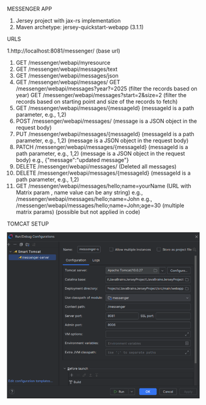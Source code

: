 MESSENGER APP

1. Jersey project with jax-rs implementation
2. Maven archetype: jersey-quickstart-webapp (3.1.1)


URLS

1.http://localhost:8081/messenger/ (base url)
1. GET /messenger/webapi/myresource 
2. GET /messenger/webapi/messages/text 
3. GET /messenger/webapi/messages/json
4. GET /messenger/webapi/messages/
    GET /messenger/webapi/messages?year?=2025 (filter the records based on year) 
    GET /messenger/webapi/messages?start=2&size=2 (filter the records based on starting point and size of the records to fetch)
5. GET /messenger/webapi/messages/{messageId} (messageId is a path parameter, e.g., 1,2)
6. POST /messenger/webapi/messages/ (message is a JSON object in the request body)
7. PUT /messenger/webapi/messages/{messageId} (messageId is a path parameter, e.g., 1,2) (message is a JSON object in the request body)
8. PATCH /messenger/webapi/messages/{messageId} (messageId is a path parameter, e.g., 1,2) (message is a JSON object in the request body)
    e.g., {"message":"updated message"} 
9. DELETE /messenger/webapi/messages/ (Deleted all messages)
10. DELETE /messenger/webapi/messages/{messageId} (messageId is a path parameter, e.g., 1,2)
11. GET /messenger/webapi/messages/hello;name=yourName (URL with Matrix param , name value can be any string)
    e.g., /messenger/webapi/messages/hello;name=John
    e.g., /messenger/webapi/messages/hello;name=John;age=30 (multiple matrix params) (possible but not applied in code)

TOMCAT SETUP

![img.png](img.png)



